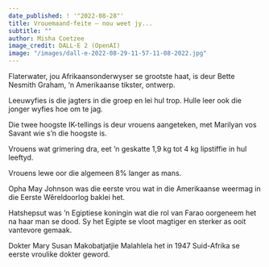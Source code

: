 ```yaml
---
date_published: ! '"2022-08-28"'
title: Vrouemaand-feite – nou weet jy...
subtitle: ""
author: Misha Coetzee
image_credit: DALL·E 2 (OpenAI)
image: "/images/dall-e-2022-08-29-11-57-11-08-2022.jpg"
---
```


Flaterwater, jou Afrikaansonderwyser se grootste haat, is deur Bette Nesmith Graham, ‘n Amerikaanse tikster, ontwerp.

Leeuwyfies is die jagters in die groep en lei hul trop. Hulle leer ook die jonger wyfies hoe om te jag.

Die twee hoogste IK-tellings is deur vrouens aangeteken, met Marilyan vos Savant wie s’n die hoogste is.

Vrouens wat grimering dra, eet ’n geskatte 1,9 kg tot 4 kg lipstiffie in hul leeftyd.

Vrouens lewe oor die algemeen 8% langer as mans.

Opha May Johnson was die eerste vrou wat in die Amerikaanse weermag in die Eerste Wêreldoorlog baklei het.

Hatshepsut was ’n Egiptiese koningin wat die rol van Farao oorgeneem het na haar man se dood. Sy het Egipte se vloot magtiger en sterker as ooit vantevore gemaak.

Dokter Mary Susan Makobatjatjie Malahlela het in 1947 Suid-Afrika se eerste vroulike dokter geword.
